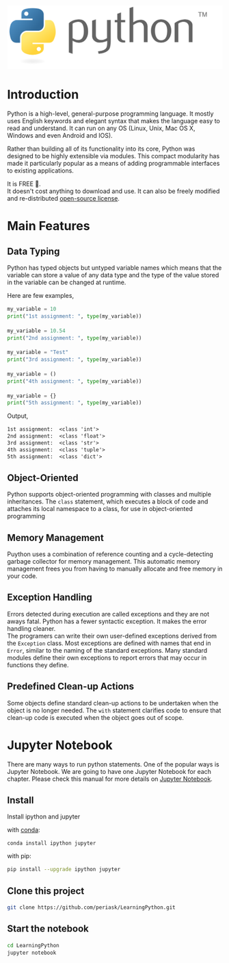 <p align="center">
  <img src="./python-logo-generic.svg" />
</p>

# Introduction
Python is a high-level, general-purpose programming language. It mostly uses English keywords and elegant syntax that makes the language easy to read and understand. It can run on any OS (Linux, Unix, Mac OS X, Windows and even Android and IOS).

Rather than building all of its functionality into its core, Python was designed to be highly extensible via modules. This compact modularity has made it particularly popular as a means of adding programmable interfaces to existing applications.

It is FREE 🥳.
<br>
It doesn't cost anything to download and use. It can also be freely modified and re-distributed [open-source license](http://www.python.org/psf/license/).

# Main Features
## Data Typing
Python has typed objects but untyped variable names which means that the variable can store a value of any data type and the type of the value stored in the variable can be changed at runtime.

Here are few examples,

```python
my_variable = 10
print("1st assignment: ", type(my_variable))

my_variable = 10.54
print("2nd assignment: ", type(my_variable))

my_variable = "Test"
print("3rd assignment: ", type(my_variable))

my_variable = ()
print("4th assignment: ", type(my_variable))

my_variable = {}
print("5th assignment: ", type(my_variable))
```

Output,

```
1st assignment:  <class 'int'>
2nd assignment:  <class 'float'>
3rd assignment:  <class 'str'>
4th assignment:  <class 'tuple'>
5th assignment:  <class 'dict'>
```

## Object-Oriented
Python supports object-oriented programming with classes and multiple inheritances. The `class` statement, which executes a block of code and attaches its local namespace to a class, for use in object-oriented programming

## Memory Management
Puython uses a combination of reference counting and a cycle-detecting garbage collector for memory management. This automatic memory management frees you from having to manually allocate and free memory in your code.

## Exception Handling
Errors detected during execution are called exceptions and they are not aways fatal. Python has a fewer syntactic exception. It makes the error handling cleaner. <br>
The programers can write their own user-defined exceptions derived from the `Exception` class. Most exceptions are defined with names that end in `Error`, similar to the naming of the standard exceptions. Many standard modules define their own exceptions to report errors that may occur in functions they define.

## Predefined Clean-up Actions
Some objects define standard clean-up actions to be undertaken when the object is no longer needed. The `with` statement clarifies code to ensure that clean-up code is executed when the object goes out of scope. 

# Jupyter Notebook
There are many ways to run python statements. One of the popular ways is Jupyter Notebook. We are going to have one Jupyter Notebook for each chapter. Please check this manual for more details on [Jupyter Notebook](https://hub.gke2.mybinder.org/user/ipython-ipython-in-depth-tigr6f9v/notebooks/binder/Index.ipynb).

## Install 
Install ipython and jupyter

with [conda](https://www.anaconda.com/download):

```shell
conda install ipython jupyter
```

with pip:

```bash
pip install --upgrade ipython jupyter
```

## Clone this project

```bash
git clone https://github.com/periask/LearningPython.git
```
## Start the notebook

```bash
cd LearningPython
jupyter notebook
```